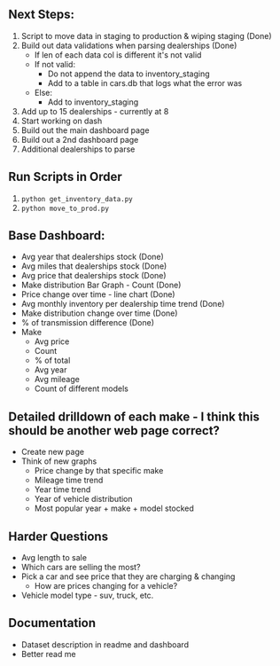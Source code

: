 
## Next Steps:
1. Script to move data in staging to production & wiping staging (Done)
2. Build out data validations when parsing dealerships (Done)
    - If len of each data col is different it's not valid
    - If not valid:
        - Do not append the data to inventory_staging
        - Add to a table in cars.db that logs what the error was
    - Else:
        - Add to inventory_staging
3. Add up to 15 dealerships - currently at 8
4. Start working on dash
5. Build out the main dashboard page
6. Build out a 2nd dashboard page
7. Additional dealerships to parse


## Run Scripts in Order
1. `python get_inventory_data.py`
2. `python move_to_prod.py`


## Base Dashboard:
* Avg year that dealerships stock (Done)
* Avg miles that dealerships stock (Done)
* Avg price that dealerships stock (Done)
* Make distribution Bar Graph - Count (Done)
* Price change over time - line chart (Done)
* Avg monthly inventory per dealership time trend (Done)
* Make distribution change over time (Done)
* % of transmission difference (Done)
* Make
  * Avg price
  * Count
  * % of total
  * Avg year
  * Avg mileage
  * Count of different models


## Detailed drilldown of each make - I think this should be another web page correct?
* Create new page
* Think of new graphs
    * Price change by that specific make
    * Mileage time trend
    * Year time trend
    * Year of vehicle distribution
    * Most popular year + make + model stocked


## Harder Questions
* Avg length to sale
* Which cars are selling the most?
* Pick a car and see price that they are charging & changing
  * How are prices changing for a vehicle?
* Vehicle model type - suv, truck, etc.


## Documentation
* Dataset description in readme and dashboard
* Better read me

